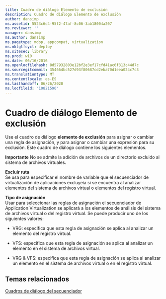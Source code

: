 ```yaml
---
title: Cuadro de diálogo Elemento de exclusión
description: Cuadro de diálogo Elemento de exclusión
author: dansimp
ms.assetid: 5523c6d4-95f2-47af-8c06-3ab18004a207
ms.reviewer: ''
manager: dansimp
ms.author: dansimp
ms.pagetype: mdop, appcompat, virtualization
ms.mktglfcycl: deploy
ms.sitesec: library
ms.prod: w10
ms.date: 06/16/2016
ms.openlocfilehash: 8d57932803e12bf2e3ef17cfd41ac6f313c44d7c
ms.sourcegitcommit: 354664bc527d93f80687cd2eba70d1eea024c7c3
ms.translationtype: MT
ms.contentlocale: es-ES
ms.lasthandoff: 06/26/2020
ms.locfileid: "10821590"
---
```

# Cuadro de diálogo Elemento de exclusión


Use el cuadro de diálogo **elemento de exclusión** para asignar o cambiar una regla de asignación, y para asignar o cambiar una expresión para su exclusión. Este cuadro de diálogo contiene los siguientes elementos.

**Importante**  No se admite la adición de archivos de un directorio excluido al sistema de archivos virtuales.

 

<a href="" id="exclude-path"></a>**Excluir ruta**  
Se usa para especificar el nombre de variable que el secuenciador de virtualización de aplicaciones excluyeía si se encuentra al analizar elementos del sistema de archivos virtual o elementos del registro virtual.

<a href="" id="mapping-type"></a>**Tipo de asignación**  
Usar para seleccionar las reglas de asignación el secuenciador de Application Virtualization se aplicará a los elementos de análisis del sistema de archivos virtual o del registro virtual. Se puede producir uno de los siguientes valores:

-   VRG: especifica que esta regla de asignación se aplica al analizar un elemento del registro virtual.

-   VFS: especifica que esta regla de asignación se aplica al analizar un elemento en el sistema de archivos virtual.

-   VRG & VFS: especifica que esta regla de asignación se aplica al analizar un elemento en el sistema de archivos virtual o en el registro virtual.

## Temas relacionados


[Cuadros de diálogo del secuenciador](sequencer-dialog-boxes.md)

 

 





